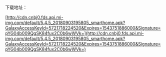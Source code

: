 下载地址：

[http://cdn.cnbj0.fds.api.mi-img.com/default/5.4.5_20180903195805_smarthome.apk?GalaxyAccessKeyId=5721718224520&Expires=1543751886000&Signature=pYG04b009QgSK84fux2C0b6wWVk=](http://cdn.cnbj0.fds.api.mi-img.com/default/5.4.5_20180903195805_smarthome.apk?GalaxyAccessKeyId=5721718224520&Expires=1543751886000&Signature=pYG04b009QgSK84fux2C0b6wWVk=)
